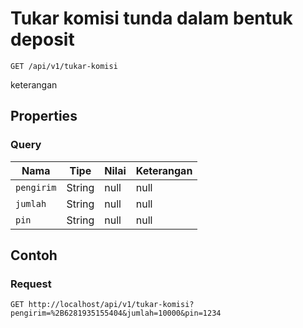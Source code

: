 # Tukar komisi tunda dalam bentuk deposit
```http
GET /api/v1/tukar-komisi
```
keterangan
## Properties
### Query
Nama | Tipe | Nilai | Keterangan
--- | --- | --- | ---
<code>pengirim</code> | String | null | null
<code>jumlah</code> | String | null | null
<code>pin</code> | String | null | null
## Contoh
### Request
```http
GET http://localhost/api/v1/tukar-komisi?pengirim=%2B6281935155404&jumlah=10000&pin=1234


```
